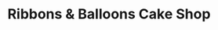 ---
title: "Ribbons & Balloons Cake Shop"
url: /pune/ribbons-and-balloons-cake-shop/
shop: bakery
---